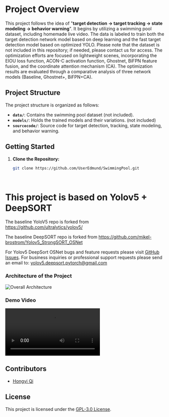 # Project Overview

This project follows the idea of "**target detection → target tracking → state modeling → behavior warning**". It begins by utilizing a swimming pool dataset, including homemade live video. The data is labeled to train both the target detection network model based on deep learning and the fast target detection model based on optimized YOLO. Please note that the dataset is not included in this repository; if needed, please contact us for access. The optimization efforts are focused on lightweight scenes, incorporating the EIOU loss function, ACON-C activation function, Ghostnet, BiFPN feature fusion, and the coordinate attention mechanism (CA). The optimization results are evaluated through a comparative analysis of three network models (Baseline, Ghostnet+, BiFPN+CA).

## Project Structure

The project structure is organized as follows:

- **`data/`**: Contains the swimming pool dataset (not included).
- **`models/`**: Holds the trained models and their variations. (not included)
- **`sourcecode/`**: Source code for target detection, tracking, state modeling, and behavior warning.


## Getting Started

1. **Clone the Repository:**
   ```bash
   git clone https://github.com/UserEdmund/SwimmingPool.git




# This project is based on Yolov5 + DeepSORT 

The baseline YoloV5 repo is forked from  https://github.com/ultralytics/yolov5/

The baseline DeepSORT repo is forked from  https://github.com/mikel-brostrom/Yolov5_StrongSORT_OSNet

For Yolov5 DeepSort OSNet bugs and feature requests please visit [GitHub Issues](https://github.com/mikel-brostrom/Yolov5_StrongSORT_OSNet/issues). For business inquiries or professional support requests please send an email to: yolov5.deepsort.pytorch@gmail.com

### Architecture of the Project

![Overall Architecture](sourcecode/swimmingpool-guard/architecture.png)

### Demo Video

![Demo Video](demo.mp4) 


## Contributors

- [Hongyi Qi](https://github.com/UserEdmund)


## License

This project is licensed under the [GPL-3.0 License](LICENSE).



